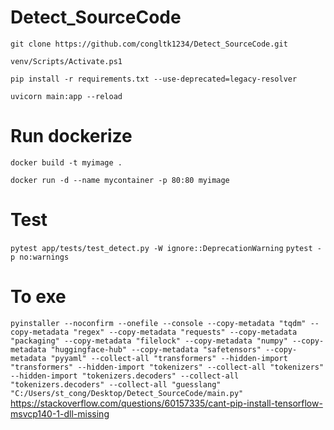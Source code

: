 # Detect_SourceCode

`git clone https://github.com/congltk1234/Detect_SourceCode.git`


`venv/Scripts/Activate.ps1`


`pip install -r requirements.txt --use-deprecated=legacy-resolver`

`uvicorn main:app --reload`


# Run dockerize
`docker build -t myimage .`

`docker run -d --name mycontainer -p 80:80 myimage`

# Test
`pytest app/tests/test_detect.py -W ignore::DeprecationWarning`
`pytest -p no:warnings`


# To exe
`pyinstaller --noconfirm --onefile --console --copy-metadata "tqdm" --copy-metadata "regex" --copy-metadata "requests" --copy-metadata "packaging" --copy-metadata "filelock" --copy-metadata "numpy" --copy-metadata "huggingface-hub" --copy-metadata "safetensors" --copy-metadata "pyyaml" --collect-all "transformers" --hidden-import "transformers" --hidden-import "tokenizers" --collect-all "tokenizers" --hidden-import "tokenizers.decoders" --collect-all "tokenizers.decoders" --collect-all "guesslang"  "C:/Users/st_cong/Desktop/Detect_SourceCode/main.py"`
https://stackoverflow.com/questions/60157335/cant-pip-install-tensorflow-msvcp140-1-dll-missing 
